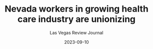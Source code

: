 ---
title: 'Nevada workers in growing health care industry are unionizing'
featuredImg: '/post_imgs/2023/homecare-1.png'
type: 'News Article'
url: 'https://www.reviewjournal.com/business/nevada-workers-in-growing-health-care-industry-are-unionizing-2896793/'
excerpt: Home care workers across Nevada are using Labor Day to celebrate a recent, successful push to unionize, with an estimated 1,000 workers who have joined or are voting to join a health care union that already helped it score a new minimum wage requirement earlier this summer, SEIU Local 1107 said.
date: 2023-09-10
author: Las Vegas Review Journal
---